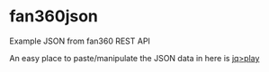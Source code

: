 # fan360json
Example JSON from fan360 REST API

An easy place to paste/manipulate the JSON data in here is [jq>play](https://jqplay.org/)